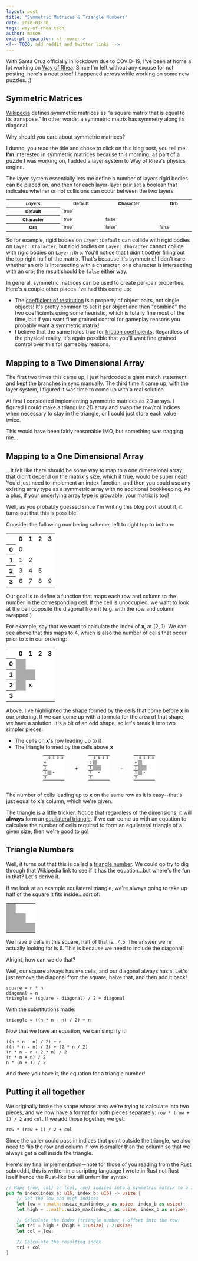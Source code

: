 ```yaml
---
layout: post
title: "Symmetric Matrices & Triangle Numbers"
date: 2020-03-30
tags: way-of-rhea tech
author: mason
excerpt_separator: <!--more-->
<!-- TODO: add reddit and twitter links -->
---
```


With Santa Cruz officially in lockdown due to COVID-19, I've been at home a lot working on [Way of Rhea](/way-of-rhea). Since I'm left without any excuse for not posting, here's a neat proof I happened across while working on some new puzzles. :)

## Symmetric Matrices

[Wikipedia](https://en.wikipedia.org/wiki/Symmetric_matrix) defines symmetric matrices as "a square matrix that is equal to its transpose." In other words, a symmetric matrix has symmetry along its diagonal.

Why should you care about symmetric matrices?

I dunno, you read the title and chose to click on this blog post, you tell me. **I'm** interested in symmetric matrices because this morning, as part of a puzzle I was working on, I added a layer system to Way of Rhea's physics engine.

The layer system essentially lets me define a number of layers rigid bodies can be placed on, and then for each layer-layer pair set a boolean that indicates whether or not collisions can occur between the two layers:

<table style="display: table; font-size: 85%">
  <tr>
    <th><i>Layers</i></th>
    <th>Default</th>
    <th>Character</th>
    <th>Orb</th>
  </tr>
  <tr>
    <th>Default</th>
    <td markdown="span">`true`</td>
    <td markdown="span"></td>
    <td markdown="span"></td>
  </tr>
  <tr>
    <th>Character</th>
    <td markdown="span">`true`</td>
    <td markdown="span">`false`</td>
    <td markdown="span"></td>
  </tr>
  <tr>
    <th>Orb</th>
    <td markdown="span">`true`</td>
    <td markdown="span">`false`</td>
    <td markdown="span">`false`</td>
  </tr>
</table>

So for example, rigid bodies on `Layer::Default` can collide with rigid bodies on `Layer::Character`, but rigid bodies on `Layer::Character` cannot collide with rigid bodies on `Layer::Orb`. You'll notice that I didn't bother filling out the top right half of the matrix. That's because it's symmetric! I don't care whether an orb is intersecting with a character, or a character is intersecting with an orb; the result should be `false` either way.

In general, symmetric matrices can be used to create per-pair properties. Here's a couple other places I've had this come up:
* The [coefficient of restitution](https://en.wikipedia.org/wiki/Coefficient_of_restitution) is a property of object pairs, not single objects! It's pretty common to set it per object and then "combine" the two coefficients using some heuristic, which is totally fine most of the time, but if you want finer grained control for gameplay reasons you probably want a symmetric matrix!
* I believe that the same holds true for [friction coefficients](https://simple.wikipedia.org/wiki/Coefficient_of_friction). Regardless of the physical reality, it's again possible that you'll want fine grained control over this for gameplay reasons.

## Mapping to a Two Dimensional Array

The first two times this came up, I just hardcoded a giant match statement and kept the branches in sync manually. The third time it came up, with the layer system, I figured it was time to come up with a real solution.

At first I considered implementing symmetric matrices as 2D arrays. I figured I could make a triangular 2D array and swap the row/col indices when necessary to stay in the triangle, or I could just store each value twice.

This would have been fairly reasonable IMO, but something was nagging me...

<!--more-->

## Mapping to a One Dimensional Array

...it felt like there should be some way to map to a one dimensional array that didn't depend on the matrix's size, which if true, would be super neat! You'd just need to implement an index function, and then you could use any existing array type as a symmetric array with no additional bookkeeping. As a plus, if your underlying array type is growable, your matrix is too!

Well, as you probably guessed since I'm writing this blog post about it, it turns out that this is possible!

Consider the following numbering scheme, left to right top to bottom:

<table style="width:auto; display: table">
  <tr style="background-color: white">
    <th></th><th>0</th><th>1</th><th>2</th><th>3</th>
  </tr>
  <tr style="background-color: white">
    <th>0</th><td>0</td><td></td><td></td><td></td>
  </tr>
  <tr style="background-color: white">
    <th>1</th><td>1</td><td>2</td><td></td><td></td>
  </tr>
  <tr style="background-color: white">
    <th>2</th><td>3</td><td>4</td><td>5</td><td></td>
  </tr>
  <tr style="background-color: white">
    <th>3</th><td>6</td><td>7</td><td>8</td><td>9</td>
  </tr>
</table>

Our goal is to define a function that maps each row and column to the number in the corresponding cell. If the cell is unoccupied, we want to look at the cell opposite the diagonal from it (e.g. with the row and column swapped.)

For example, say that we want to calculate the index of **x**, at (2, 1). We can see above that this maps to 4, which is also the number of cells that occur prior to x in our ordering:
<table style="width:auto; display: table">
  <tr style="background-color: white">
    <th></th><th>0</th><th>1</th><th>2</th><th>3</th>
  </tr>
  <tr style="background-color: white">
    <th>0</th><td style="background:#aaa"></td><td></td><td></td><td></td>
  </tr>
  <tr style="background-color: white">
    <th>1</th><td style="background:#aaa"></td><td style="background:#aaa"></td><td></td><td></td>
  </tr>
  <tr style="background-color: white">
    <th>2</th><td style="background:#aaa"></td><td><b>x</b></td><td></td><td></td>
  </tr>
  <tr style="background-color: white">
    <th>3</th><td></td><td></td><td></td><td></td>
  </tr>
</table>

Above, I've highlighted the shape formed by the cells that come before **x** in our ordering. If we can come up with a formula for the area of that shape, we have a solution. It's a bit of an odd shape, so let's break it into two simpler pieces:
- The cells on **x**'s row leading up to it
- The triangle formed by the cells above **x**
<style type="text/css">
  #table-addition {
    display: flex;
    justify-content: center;
    align-items: center;
  }

  #table-addition table {
    width: auto;
    font-size: 50%;
    margin: 0;
  }

  #table-addition span {
    height: 100%;
    margin: 2em;
  }

  @media only screen and (max-width: 800px) {
    #table-addition {
      flex-direction: column;
    }
  }
</style>

<div id="table-addition">
  <table>
    <tr style="background-color: white">
      <th></th><th>0</th><th>1</th><th>2</th><th>3</th>
    </tr>
    <tr style="background-color: white">
      <th>0</th><td></td><td></td><td></td><td></td>
    </tr>
    <tr style="background-color: white">
      <th>1</th><td></td><td></td><td></td><td></td>
    </tr>
    <tr style="background-color: white">
      <th>2</th><td style="background:#aaa"></td><td><b>x</b></td><td></td><td></td>
    </tr>
    <tr style="background-color: white">
      <th>3</th><td></td><td></td><td></td><td></td>
    </tr>
  </table>

  <span>+</span>

  <table>
    <tr style="background-color: white">
      <th></th><th>0</th><th>1</th><th>2</th><th>3</th>
    </tr>
    <tr style="background-color: white">
      <th>0</th><td style="background:#aaa"></td><td></td><td></td><td></td>
    </tr>
    <tr style="background-color: white">
      <th>1</th><td style="background:#aaa"></td><td style="background:#aaa"></td><td></td><td></td>
    </tr>
    <tr style="background-color: white">
      <th>2</th><td></td><td><b>x</b></td><td></td><td></td>
    </tr>
    <tr style="background-color: white">
      <th>3</th><td></td><td></td><td></td><td></td>
    </tr>
  </table>

  <span>=</span>

  <table>
    <tr style="background-color: white">
      <th></th><th>0</th><th>1</th><th>2</th><th>3</th>
    </tr>
    <tr style="background-color: white">
      <th>0</th><td style="background:#aaa"></td><td></td><td></td><td></td>
    </tr>
    <tr style="background-color: white">
      <th>1</th><td style="background:#aaa"></td><td style="background:#aaa"></td><td></td><td></td>
    </tr>
    <tr style="background-color: white">
      <th>2</th><td style="background:#aaa"></td><td><b>x</b></td><td></td><td></td>
    </tr>
    <tr style="background-color: white">
      <th>3</th><td></td><td></td><td></td><td></td>
    </tr>
  </table>
</div>
<br>

The number of cells leading up to **x** on the same row as it is easy--that's just equal to **x**'s column, which we're given.

The triangle is a little trickier. Notice that regardless of the dimensions, it will **always** form an [equilateral triangle](https://en.wikipedia.org/wiki/Equilateral_triangle). If we can come up with an equation to calculate the number of cells required to form an equilateral triangle of a given size, then we're good to go!

## Triangle Numbers

Well, it turns out that this is called a [triangle number](https://en.wikipedia.org/wiki/Triangular_number). We could go try to dig through that Wikipedia link to see if it has the equation...but where's the fun in that? Let's derive it.

If we look at an example equilateral triangle, we're always going to take up half of the square it fits inside...sort of:
<table style="width:auto; display: table">
  <tr style="background-color: white">
    <td style="background:#aaa;color:rgba(0, 0, 0, 0)">0</td><td></td><td></td>
  </tr>
  <tr style="background-color: white">
    <td style="background:#aaa;color:rgba(0, 0, 0, 0)">1</td><td style="background:#aaa;color:rgba(0, 0, 0, 0)">2</td><td></td>
  </tr>
  <tr style="background-color: white">
    <td style="background:#aaa;color:rgba(0, 0, 0, 0)">3</td><td style="background:#aaa;color:rgba(0, 0, 0, 0)">4</td><td style="background:#aaa;color:rgba(0, 0, 0, 0)">5</td>
  </tr>
</table>

We have 9 cells in this square, half of that is...4.5. The answer we're actually looking for is 6. This is because we need to include the diagonal!

Alright, how can we do that?

Well, our square always has `n*n` cells, and our diagonal always has `n`. Let's just remove the diagonal from the square, halve that, and then add it back!

```
square = n * n
diagonal = n
triangle = (square - diagonal) / 2 + diagonal
```

With the substitutions made:
```
triangle = ((n * n - n) / 2) + n
```

Now that we have an equation, we can simplify it!

```
((n * n - n) / 2) + n
((n * n - n) / 2) + (2 * n / 2)
(n * n - n + 2 * n) / 2
(n * n + n) / 2
n * (n + 1) / 2
```

And there you have it, the equation for a triangle number!

## Putting it all together

We originally broke the shape whose area we're trying to calculate into two pieces, and we now have a format for both pieces separately: `row * (row + 1) / 2` and `col`. If we add those together, we get:

```
row * (row + 1) / 2 + col
```

Since the caller could pass in indices that point outside the triangle, we also need to flip the row and column if row is smaller than the column so that we always get a cell inside the triangle.

Here's my final implementation--note for those of you reading from the [Rust](https://www.rust-lang.org/) subreddit, this is written in a scripting language I wrote in Rust not Rust itself hence the Rust-like but sill unfamiliar syntax:

```rs
// Maps (row, col) or (col, row) indices into a symmetric matrix to a 1D index.
pub fn index(index_a: u16, index_b: u16) -> usize {
    // Get the low and high indices
    let low = ::math::usize_min(index_a as usize, index_b as usize);
    let high = ::math::usize_max(index_a as usize, index_b as usize);

    // Calculate the index (triangle number + offset into the row)
    let tri = high * (high + 1:usize) / 2:usize;
    let col = low;

    // Calculate the resulting index
    tri + col
}
```